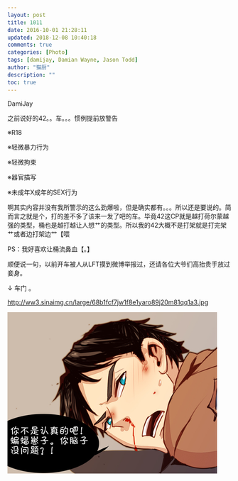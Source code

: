 ```yaml
---
layout: post
title: 1011
date: 2016-10-01 21:28:11
updated: 2018-12-08 10:40:18
comments: true
categories: [Photo]
tags: [damijay, Damian Wayne, Jason Todd]
author: "猫厨"
description: ""
toc: true
---
```


<p>DamiJay</p> 
<p>之前说好的42。。车。。。惯例提前放警告</p> 
<p>※R18</p> 
<p>※轻微暴力行为</p> 
<p>※轻微拘束</p> 
<p>※器官描写</p> 
<p>※未成年X成年的SEX行为</p> 
<p>啊其实内容并没有我所警示的这么劲爆啦，但是确实都有。。。所以还是要说的。简而言之就是个，打的差不多了该来一发了吧的车。毕竟42这CP就是越打荷尔蒙越强的类型，桶也是越打越让人想艹的类型。所以我的42大概不是打架就是打完架艹或者边打架边艹【喂</p> 
<p>PS：我好喜欢让桶流鼻血【。】</p> 
<p>顺便说一句，以前开车被人从LFT摸到微博举报过，还请各位大爷们高抬贵手放过妾身。</p> 
<p>↓&nbsp;车门&nbsp;。<br /></p> 
<p><a rel="nofollow" href="http://ww3.sinaimg.cn/large/68b1fcf7jw1f8e1yaro89j20m81qq1a3.jpg" target="_blank"  >http://ww3.sinaimg.cn/large/68b1fcf7jw1f8e1yaro89j20m81qq1a3.jpg</a><br /></p>

![](https://raw.githubusercontent.com/alicewish/meowchain247/master/img_cVZNdzJtQk9JV2RDazhCWU9QSk9LNkdndTU2V0lBWHd1RVpqZEhjZnBCQmoxSG5najhSTXZnPT0.png)